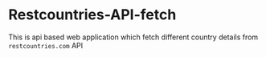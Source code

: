 # Restcountries-API-fetch
This is api based web application which fetch different country details from `restcountries.com` API
